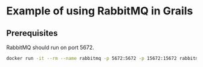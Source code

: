 # Example of using RabbitMQ in Grails

## Prerequisites

RabbitMQ should run on port 5672. 

```bash
docker run -it --rm --name rabbitmq -p 5672:5672 -p 15672:15672 rabbitmq:3.9-management

```
